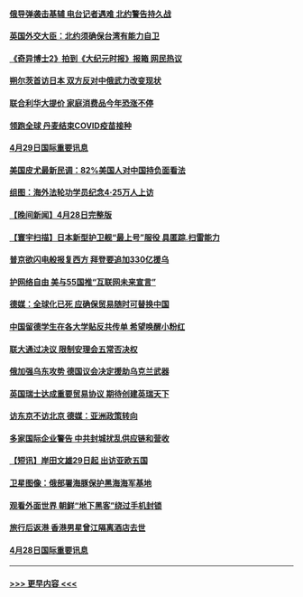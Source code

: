 #### [俄导弹袭击基辅 电台记者遇难 北约警告持久战](../pages/prog202/a103413653.md?t=04300201) 
#### [英国外交大臣：北约须确保台湾有能力自卫](../pages/prog202/a103413626.md?t=04300201) 
#### [《奇异博士2》拍到《大纪元时报》报箱 网民热议](../pages/prog202/a103413559.md?t=04300201) 
#### [朔尔茨首访日本 双方反对中俄武力改变现状](../pages/prog202/a103413546.md?t=04300201) 
#### [联合利华大提价 家庭消费品今年恐涨不停](../pages/prog202/a103413289.md?t=04300201) 
#### [领跑全球 丹麦结束COVID疫苗接种](../pages/prog202/a103413270.md?t=04300201) 
#### [4月29日国际重要讯息](../pages/prog202/a103413274.md?t=04300201) 
#### [美国皮尤最新民调：82%美国人对中国持负面看法](../pages/prog202/a103413248.md?t=04300201) 
#### [组图：海外法轮功学员纪念4‧25万人上访](../pages/prog202/a103413180.md?t=04300201) 
#### [【晚间新闻】4月28日完整版](../pages/prog202/a103413038.md?t=04300201) 
#### [【寰宇扫描】日本新型护卫舰“最上号”服役 具匿踪.扫雷能力](../pages/prog202/a103412814.md?t=04300201) 
#### [普京欲闪电般报复西方 拜登要追加330亿援乌](../pages/prog202/a103412877.md?t=04300201) 
#### [护网络自由 美与55国推“互联网未来宣言”](../pages/prog202/a103412841.md?t=04300201) 
#### [德媒：全球化已死 应确保贸易随时可替换中国](../pages/prog202/a103412798.md?t=04300201) 
#### [中国留德学生在各大学贴反共传单 希望唤醒小粉红](../pages/prog202/a103412796.md?t=04300201) 
#### [联大通过决议 限制安理会五常否决权](../pages/prog202/a103412649.md?t=04300201) 
#### [俄加强乌东攻势 德国议会决定援助乌克兰武器](../pages/prog202/a103412626.md?t=04300201) 
#### [英国瑞士达成重要贸易协议 期待创建英瑞天下](../pages/prog202/a103412677.md?t=04300201) 
#### [访东京不访北京  德媒：亚洲政策转向](../pages/prog202/a103412515.md?t=04300201) 
#### [多家国际企业警告 中共封城扰乱供应链和营收](../pages/prog202/a103412512.md?t=04300201) 
#### [【短讯】岸田文雄29日起 出访亚欧五国](../pages/prog202/a103412574.md?t=04300201) 
#### [卫星图像：俄部署海豚保护黑海海军基地](../pages/prog202/a103412424.md?t=04300201) 
#### [观看外面世界 朝鲜“地下黑客”绕过手机封锁](../pages/prog202/a103412416.md?t=04300201) 
#### [旅行后返港 香港男星曾江隔离酒店去世](../pages/prog202/a103412404.md?t=04300201) 
#### [4月28日国际重要讯息](../pages/prog202/a103412316.md?t=04300201) 

----
#### [ >>> 更早内容 <<< ](../indexes/prog202-earlier.md)
